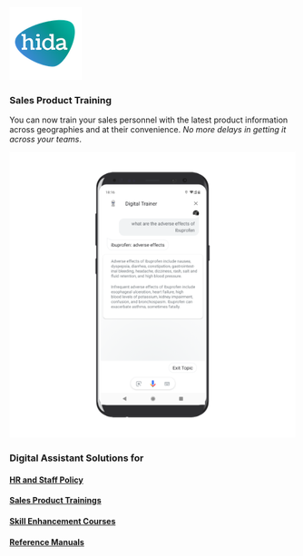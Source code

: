 [![hida](images/hida-128x128.png)](./)

### Sales Product Training
You can now train your sales personnel with the latest product information across geographies and at their convenience. *No more delays in getting it across your teams*.

![hr screen](images/sales.png)

### Digital Assistant Solutions for

#### [HR and Staff Policy](./hr.html)
#### [Sales Product Trainings](./sales.html)
#### [Skill Enhancement Courses](./skill.html)
#### [Reference Manuals](./manuals.html)
